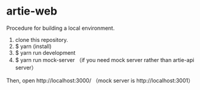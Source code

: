 # artie-web

Procedure for building a local environment.

1. clone this repository.
2. $ yarn (install)
3. $ yarn run development
5. $ yarn run mock-server （if you need mock server rather than  artie-api server）

Then, open http://localhost:3000/
（mock server is http://localhost:3001）
